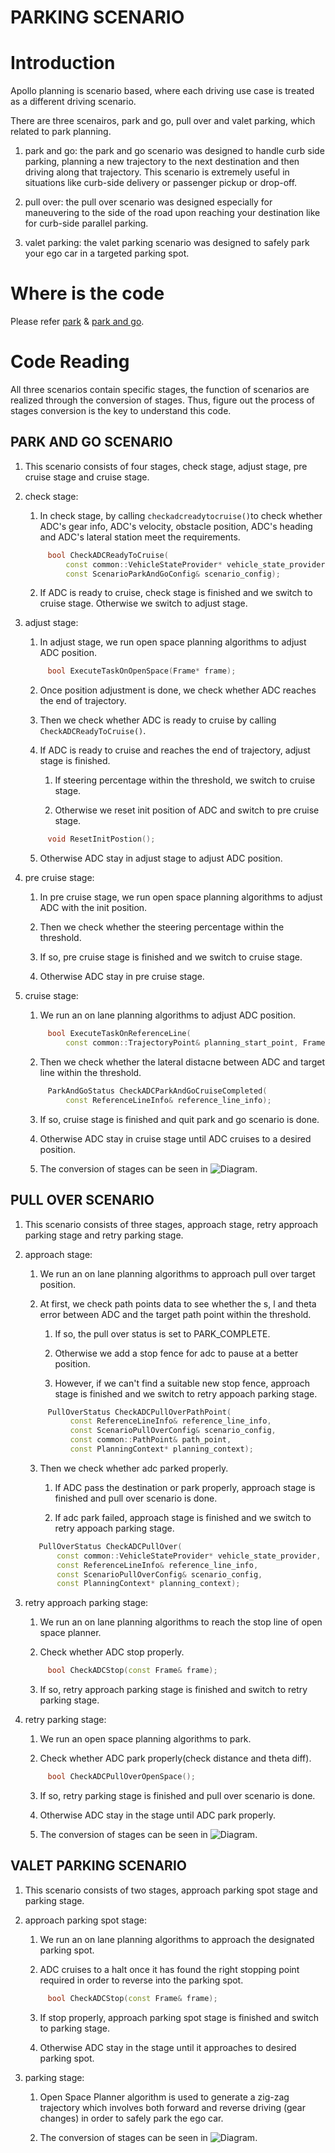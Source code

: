 # PARKING SCENARIO

# Introduction

Apollo planning is scenario based, where each driving use case is treated as a different driving scenario.

There are three scenairos, park and go, pull over and valet parking, which related to park planning.

1. park and go: the park and go scenario was designed to handle curb side parking, planning a new trajectory to the next destination and then driving along that trajectory. This scenario is extremely useful in situations like curb-side delivery or passenger pickup or drop-off. 

2. pull over: the pull over scenario was designed especially for maneuvering to the side of the road upon reaching your destination like for curb-side parallel parking. 

3. valet parking: the valet parking scenario was designed to safely park your ego car in a targeted parking spot.

# Where is the code

Please refer [park](https://github.com/ApolloAuto/apollo/tree/master/modules/planning/scenarios/valet_parking) & [park and go](https://github.com/ApolloAuto/apollo/tree/master/modules/planning/scenarios/park_and_go).

# Code Reading

All three scenarios contain specific stages, the function of scenarios are realized through the conversion of stages. Thus, figure out the process of stages conversion is the key to understand this code.  

## PARK AND GO SCENARIO
1. This scenario consists of four stages, check stage, adjust stage, pre cruise stage and cruise stage. 

2. check stage:
 
   1. In check stage, by calling ```checkadcreadytocruise()```to check whether ADC's gear info, ADC's velocity, obstacle position, ADC's heading and ADC's lateral station meet the requirements.
   ```cpp
        bool CheckADCReadyToCruise(
            const common::VehicleStateProvider* vehicle_state_provider, Frame* frame,
            const ScenarioParkAndGoConfig& scenario_config);
   ```
   2. If ADC is ready to cruise, check stage is finished and we switch to cruise stage. Otherwise we switch to adjust stage.

3. adjust stage:
  
   1. In adjust stage, we run open space planning algorithms to adjust ADC position.
   ```cpp
        bool ExecuteTaskOnOpenSpace(Frame* frame);
   ```
   2. Once position adjustment is done, we check whether ADC reaches the end of trajectory.

   3. Then we check whether ADC is ready to cruise by calling ```CheckADCReadyToCruise()```.

   4. If ADC is ready to cruise and reaches the end of trajectory, adjust stage is finished.
 
      1. If steering percentage within the threshold, we switch to cruise stage.

      2. Otherwise we reset init position of ADC and switch to pre cruise stage.
     ```cpp
          void ResetInitPostion();
     ```
   5. Otherwise ADC stay in adjust stage to adjust ADC position.

4. pre cruise stage:
  
   1. In pre cruise stage, we run open space planning algorithms to adjust ADC with the init position.

   2. Then we check whether the steering percentage within the threshold.

   3. If so, pre cruise stage is finished and we switch to cruise stage.

   4. Otherwise ADC stay in pre cruise stage.

5. cruise stage: 
   1. We run an on lane planning algorithms to adjust ADC position.
   ```cpp
        bool ExecuteTaskOnReferenceLine(
            const common::TrajectoryPoint& planning_start_point, Frame* frame);         
   ```
   2. Then we check whether the lateral distacne between ADC and target line within the threshold.
   ```cpp
        ParkAndGoStatus CheckADCParkAndGoCruiseCompleted(
            const ReferenceLineInfo& reference_line_info);
   ```
   3. If so, cruise stage is finished and quit park and go scenario is done.

   4. Otherwise ADC stay in cruise stage until ADC cruises to a desired position.

   5. The conversion of stages can be seen in 
    ![Diagram](images/parking_scenairo_fig_1.png).          

## PULL OVER SCENARIO
1. This scenario consists of three stages, approach stage, retry approach parking stage and retry parking stage.

2. approach stage:
   1. We run an on lane planning algorithms to approach pull over target position. 

   2. At first, we check path points data to see whether the s, l and theta error between ADC and the target path point within the threshold.
      1. If so, the pull over status is set to PARK_COMPLETE.

      2. Otherwise we add a stop fence for adc to pause at a better position.

      3. However, if we can't find a suitable new stop fence, approach stage is finished and we switch to retry appoach parking stage. 
     ```cpp
          PullOverStatus CheckADCPullOverPathPoint(
               const ReferenceLineInfo& reference_line_info,
               const ScenarioPullOverConfig& scenario_config,
               const common::PathPoint& path_point,
               const PlanningContext* planning_context);
     ```
   3. Then we check whether adc parked properly.
      1. If ADC pass the destination or park properly, approach stage is finished and pull over scenario is done.

      2. If adc park failed, approach stage is finished and we switch to retry appoach parking stage.
     ```cpp
        PullOverStatus CheckADCPullOver(
            const common::VehicleStateProvider* vehicle_state_provider,
            const ReferenceLineInfo& reference_line_info,
            const ScenarioPullOverConfig& scenario_config,
            const PlanningContext* planning_context);
     ```

3. retry approach parking stage:
   1. We run an on lane planning algorithms to reach the stop line of open space planner.

   2. Check whether ADC stop properly.
   ```cpp
        bool CheckADCStop(const Frame& frame);
   ```
   3. If so, retry approach parking stage is finished and switch to retry parking stage.
 
4. retry parking stage:
   1. We run an open space planning algorithms to park.

   2. Check whether ADC park properly(check distance and theta diff).  
   ```cpp
        bool CheckADCPullOverOpenSpace();
   ```
   3. If so, retry parking stage is finished and pull over scenario is done.
  
   4. Otherwise ADC stay in the stage until ADC park properly.

   5. The conversion of stages can be seen in 
    ![Diagram](images/parking_scenairo_fig_2.png).    

## VALET PARKING SCENARIO
1. This scenario consists of two stages, approach parking spot stage and parking stage.

2. approach parking spot stage:
   1. We run an on lane planning algorithms to approach the designated parking spot.

   2. ADC cruises to a halt once it has found the right stopping point required in order to reverse into the parking spot.
   ```cpp
        bool CheckADCStop(const Frame& frame);
   ```
   3. If stop properly, approach parking spot stage is finished and switch to parking stage.

   4. Otherwise ADC stay in the stage until it approaches to desired parking spot.

3. parking stage:
   1. Open Space Planner algorithm is used to generate a zig-zag trajectory which involves both forward and reverse driving (gear changes) in order to safely park the ego car.

   2. The conversion of stages can be seen in 
   ![Diagram](images/parking_scenairo_fig_3.png).